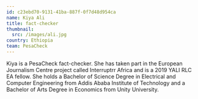 ```yaml
---
id: c23ebd70-9131-41ba-887f-0f7d48d954ca
name: Kiya Ali
title: fact-checker
thumbnail:
  src: /images/ali.jpg
country: Ethiopia
team: PesaCheck
---
```


Kiya is a PesaCheck fact-checker. She has taken part in the European Journalism Centre project called Interruptrr Africa and is a 2019 YALI RLC EA fellow. She holds a Bachelor of Science Degree in Electrical and Computer Engineering from Addis Ababa Institute of Technology and a Bachelor of Arts Degree in Economics from Unity University.
